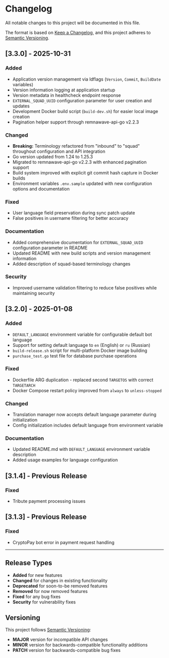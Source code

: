 # Changelog

All notable changes to this project will be documented in this file.

The format is based on [Keep a Changelog](https://keepachangelog.com/en/1.0.0/),
and this project adheres to [Semantic Versioning](https://semver.org/spec/v2.0.0.html).

## [3.3.0] - 2025-10-31

### Added
- Application version management via ldflags (`Version`, `Commit`, `BuildDate` variables)
- Version information logging at application startup
- Version metadata in healthcheck endpoint response
- `EXTERNAL_SQUAD_UUID` configuration parameter for user creation and updates
- Development Docker build script (`build-dev.sh`) for easier local image creation
- Pagination helper support through remnawave-api-go v2.2.3

### Changed
- **Breaking:** Terminology refactored from "inbound" to "squad" throughout configuration and API integration
- Go version updated from 1.24 to 1.25.3
- Migrated to remnawave-api-go v2.2.3 with enhanced pagination support
- Build system improved with explicit git commit hash capture in Docker builds
- Environment variables `.env.sample` updated with new configuration options and documentation

### Fixed
- User language field preservation during sync patch update
- False positives in username filtering for better accuracy

### Documentation
- Added comprehensive documentation for `EXTERNAL_SQUAD_UUID` configuration parameter in README
- Updated README with new build scripts and version management information
- Added description of squad-based terminology changes

### Security
- Improved username validation filtering to reduce false positives while maintaining security

## [3.2.0] - 2025-01-08

### Added
- `DEFAULT_LANGUAGE` environment variable for configurable default bot language
- Support for setting default language to `en` (English) or `ru` (Russian)
- `build-release.sh` script for multi-platform Docker image building
- `purchase_test.go` test file for database purchase operations

### Fixed
- Dockerfile ARG duplication - replaced second `TARGETOS` with correct `TARGETARCH`
- Docker Compose restart policy improved from `always` to `unless-stopped`

### Changed
- Translation manager now accepts default language parameter during initialization
- Config initialization includes default language from environment variable

### Documentation
- Updated README.md with `DEFAULT_LANGUAGE` environment variable description
- Added usage examples for language configuration

## [3.1.4] - Previous Release

### Fixed
- Tribute payment processing issues

## [3.1.3] - Previous Release

### Fixed
- CryptoPay bot error in payment request handling

---

## Release Types

- **Added** for new features
- **Changed** for changes in existing functionality
- **Deprecated** for soon-to-be removed features
- **Removed** for now removed features
- **Fixed** for any bug fixes
- **Security** for vulnerability fixes

## Versioning

This project follows [Semantic Versioning](https://semver.org/):
- **MAJOR** version for incompatible API changes
- **MINOR** version for backwards-compatible functionality additions
- **PATCH** version for backwards-compatible bug fixes
